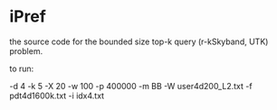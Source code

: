 # iPref

the source code for the bounded size top-k query (r-kSkyband, UTK) problem.

to run:

-d 4 -k 5 -X 20 -w 100 -p 400000 -m BB -W user4d200_L2.txt -f pdt4d1600k.txt -i idx4.txt